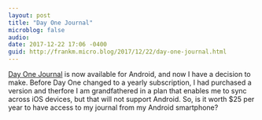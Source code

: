 ```yaml
---
layout: post
title: "Day One Journal"
microblog: false
audio: 
date: 2017-12-22 17:06 -0400
guid: http://frankm.micro.blog/2017/12/22/day-one-journal.html
---
```

[Day One Journal](https://dayoneapp.com/) is now available for Android, and now I have a decision to make. Before Day One changed to a yearly subscription, I had purchased a version and therfore I am grandfathered in a plan that enables me to sync across iOS devices, but that will not support Android. So, is it worth $25 per year to have access to my journal from my Android smartphone? 
